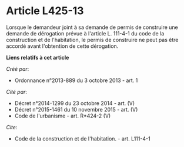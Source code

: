 # Article L425-13

Lorsque le demandeur joint à sa demande de permis de construire une demande de dérogation prévue à l'article L. 111-4-1 du
code de la construction et de l'habitation, le permis de construire ne peut pas être accordé avant l'obtention de cette
dérogation.

**Liens relatifs à cet article**

_Créé par_:

  - Ordonnance n°2013-889 du 3 octobre 2013 - art. 1

_Cité par_:

  - Décret n°2014-1299 du 23 octobre 2014 - art. (V)
  - Décret n°2015-1461 du 10 novembre 2015 - art. (V)
  - Code de l'urbanisme - art. R*424-2 (V)

_Cite_:

  - Code de la construction et de l'habitation. - art. L111-4-1

